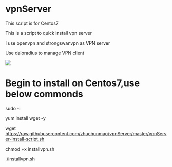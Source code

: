 # vpnServer

This script is for Centos7<br>

This is a script to quick install vpn server<br>

I use openvpn and strongswanvpn as VPN server<br>

Use daloradius to manage VPN client<br>

<img src="http://www.beijinghuayu.com.cn/wp-content/uploads/2018/03/daloradius%E8%B4%A6%E6%88%B7%E9%85%8D%E7%BD%AE.png">

# Begin to install on Centos7,use below commonds

sudo -i

yum install wget -y

wget https://raw.githubusercontent.com/zhuchunmao/vpnServer/master/vpnServer-install-script.sh

chmod +x installvpn.sh

./installvpn.sh



